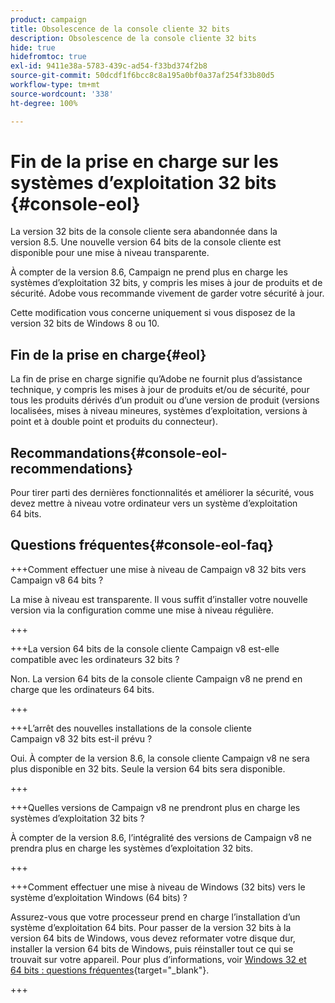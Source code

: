 ```yaml
---
product: campaign
title: Obsolescence de la console cliente 32 bits
description: Obsolescence de la console cliente 32 bits
hide: true
hidefromtoc: true
exl-id: 9411e38a-5783-439c-ad54-f33bd374f2b8
source-git-commit: 50dcdf1f6bcc8c8a195a0bf0a37af254f33b80d5
workflow-type: tm+mt
source-wordcount: '338'
ht-degree: 100%

---
```


# Fin de la prise en charge sur les systèmes d’exploitation 32 bits {#console-eol}

La version 32 bits de la console cliente sera abandonnée dans la version 8.5. Une nouvelle version 64 bits de la console cliente est disponible pour une mise à niveau transparente.

À compter de la version 8.6, Campaign ne prend plus en charge les systèmes d’exploitation 32 bits, y compris les mises à jour de produits et de sécurité. Adobe vous recommande vivement de garder votre sécurité à jour.

Cette modification vous concerne uniquement si vous disposez de la version 32 bits de Windows 8 ou 10.

## Fin de la prise en charge{#eol}

La fin de prise en charge signifie qu’Adobe ne fournit plus d’assistance technique, y compris les mises à jour de produits et/ou de sécurité, pour tous les produits dérivés d’un produit ou d’une version de produit (versions localisées, mises à niveau mineures, systèmes d’exploitation, versions à point et à double point et produits du connecteur).

## Recommandations{#console-eol-recommendations}

Pour tirer parti des dernières fonctionnalités et améliorer la sécurité, vous devez mettre à niveau votre ordinateur vers un système d’exploitation 64 bits.

## Questions fréquentes{#console-eol-faq}

+++Comment effectuer une mise à niveau de Campaign v8 32 bits vers Campaign v8 64 bits ?

La mise à niveau est transparente. Il vous suffit d’installer votre nouvelle version via la configuration comme une mise à niveau régulière.

+++

+++La version 64 bits de la console cliente Campaign v8 est-elle compatible avec les ordinateurs 32 bits ?

Non. La version 64 bits de la console cliente Campaign v8 ne prend en charge que les ordinateurs 64 bits.

+++

+++L’arrêt des nouvelles installations de la console cliente Campaign v8 32 bits est-il prévu ?

Oui. À compter de la version 8.6, la console cliente Campaign v8 ne sera plus disponible en 32 bits. Seule la version 64 bits sera disponible.

+++

+++Quelles versions de Campaign v8 ne prendront plus en charge les systèmes d’exploitation 32 bits ?

À compter de la version 8.6, l’intégralité des versions de Campaign v8 ne prendra plus en charge les systèmes d’exploitation 32 bits.

+++

+++Comment effectuer une mise à niveau de Windows (32 bits) vers le système d’exploitation Windows (64 bits) ?

Assurez-vous que votre processeur prend en charge l’installation d’un système d’exploitation 64 bits. Pour passer de la version 32 bits à la version 64 bits de Windows, vous devez reformater votre disque dur, installer la version 64 bits de Windows, puis réinstaller tout ce qui se trouvait sur votre appareil. Pour plus d’informations, voir [Windows 32 et 64 bits : questions fréquentes](https://support.microsoft.com/fr-fr/windows/32-bit-and-64-bit-windows-frequently-asked-questions-c6ca9541-8dce-4d48-0415-94a3faa2e13d){target="_blank"}.

+++

<!--
+++ How do I check if I am on a 32-bit computer or 64-bit?

**WINDOWS 10 AND WINDOWS 8.1**

1. Click the **Start** button, then select **Settings** > **System** > **About**.
1. Under **Device specifications**, see **System type**.

**WINDOWS 7**
1. Select the **Start** button, right-click **Computer** and select **Properties**.
1. Under **System**, see the system type.

For more information, see [32-bit and 64-bit Windows: Frequently asked questions](https://support.microsoft.com/en-us/windows/32-bit-and-64-bit-windows-frequently-asked-questions-c6ca9541-8dce-4d48-0415-94a3faa2e13d){target="_blank"}.

+++
-->
